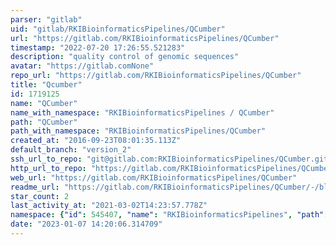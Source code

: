 ```yaml
---
parser: "gitlab"
uid: "gitlab/RKIBioinformaticsPipelines/QCumber"
url: "https://gitlab.com/RKIBioinformaticsPipelines/QCumber"
timestamp: "2022-07-20 17:26:55.521283"
description: "quality control of genomic sequences"
avatar: "https://gitlab.comNone"
repo_url: "https://gitlab.com/RKIBioinformaticsPipelines/QCumber"
title: "Qcumber"
id: 1719125
name: "QCumber"
name_with_namespace: "RKIBioinformaticsPipelines / QCumber"
path: "QCumber"
path_with_namespace: "RKIBioinformaticsPipelines/QCumber"
created_at: "2016-09-23T08:01:35.113Z"
default_branch: "version_2"
ssh_url_to_repo: "git@gitlab.com:RKIBioinformaticsPipelines/QCumber.git"
http_url_to_repo: "https://gitlab.com/RKIBioinformaticsPipelines/QCumber.git"
web_url: "https://gitlab.com/RKIBioinformaticsPipelines/QCumber"
readme_url: "https://gitlab.com/RKIBioinformaticsPipelines/QCumber/-/blob/version_2/readme.md"
star_count: 2
last_activity_at: "2021-03-02T14:23:57.778Z"
namespace: {"id": 545407, "name": "RKIBioinformaticsPipelines", "path": "RKIBioinformaticsPipelines", "kind": "group", "full_path": "RKIBioinformaticsPipelines", "parent_id": null, "avatar_url": null, "web_url": "https://gitlab.com/groups/RKIBioinformaticsPipelines"}
date: "2023-01-07 14:20:06.314709"
---
```


